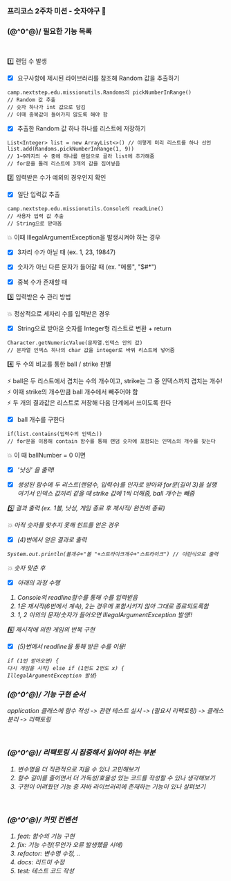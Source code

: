 ### 프리코스 2주차 미션 - 숫자야구 🤹‍
### \(@^0^@)/ 필요한 기능 목록

<br>

1️⃣ 랜덤 수 발생
<br>
- [x] 요구사항에 제시된 라이브러리를 참조해 Random 값을 추출하기
```(java)
camp.nextstep.edu.missionutils.Randoms의 pickNumberInRange() 
// Random 값 추출
// 숫자 하나가 int 값으로 담김
// 이때 중복값이 들어가지 않도록 해야 함
```

- [x] 추출한 Random 값 하나 하나를 리스트에 저장하기
```(java)
List<Integer> list = new ArrayList<>() // 이렇게 미리 리스트를 하나 선언
list.add(Randoms.pickNumberInRange(1, 9))
// 1~9까지의 수 중에 하나를 랜덤으로 골라 list에 추가해줌
// for문을 돌려 리스트에 3개의 값을 집어넣음
```

2️⃣ 입력받은 수가 예외의 경우인지 확인
- [x] 일단 입력값 추출
```(java)
camp.nextstep.edu.missionutils.Console의 readLine()
// 사용자 입력 값 추출
// String으로 받아옴
```
:collision: 이때 IllegalArgumentException을 발생시켜야 하는 경우
- [x] 3자리 수가 아닐 때
  (ex. 1, 23, 19847)
- [x] 숫자가 아닌 다른 문자가 들어갈 때
  (ex. "메롱", "$#*")
- [x] 중복 수가 존재할 때
  
  
3️⃣ 입력받은 수 관리 방법
<br>

:collision: 정상적으로 세자리 수를 입력받은 경우
- [x] String으로 받아온 숫자를 Integer형 리스트로 변환 + return
```(java)
Character.getNumericValue(문자열.인덱스 안의 값) 
// 문자열 인덱스 하나의 char 값을 integer로 바꿔 리스트에 넣어줌  
```

4️⃣ 두 수의 비교를 통한 ball / strike 판별
<br>

:zap: ball은 두 리스트에서 겹치는 수의 개수이고, strike는 그 중 인덱스까지 겹치는 개수!
<br>
:zap: 이때 strike의 개수만큼 ball 개수에서 빼주어야 함
<br>
:zap: 두 개의 결과값은 리스트로 저장해 다음 단계에서 쓰이도록 한다
<br>
- [x] ball 개수를 구한다
```(java)
if(list.contains(입력수의 인덱스))
// for문을 이용해 contain 함수를 통해 랜덤 숫자에 포함되는 인덱스의 개수를 찾는다   
```
:collision: 이 때 ballNumber = 0 이면
- [x] <em>'낫싱'<em> 을 출력!

- [x] 생성된 함수에 두 리스트(랜덤수, 입력수)를 인자로 받아와 for문(길이 3)을 실행
<br> 여기서 인덱스 값끼리 같을 때 strike 값에 1씩 더해줌, ball 개수는 빼줌

5️⃣ 결과 출력 (ex. 1볼, 낫싱, 게임 종료 후 재시작/ 완전히 종료)
<br>

:collision: 아직 숫자를 맞추지 못해 힌트를 얻은 경우

- [x] (4)번에서 얻은 결과로 출력
```(java)
System.out.println(볼개수+"볼 "+스트라이크개수+"스트라이크") // 이런식으로 출력
```

:collision: 숫자 맞춘 후
<br>
- [x] 아래의 과정 수행
1. Console의 readline함수를 통해 수를 입력받음
2. 1은 재시작(6번에서 계속), 2는 경우에 포함시키지 않아 그대로 종료되도록함
3. 1, 2 이외의 문자/숫자가 들어오면 IllegalArgumentException 발생!!

6️⃣ 재시작에 의한 게임의 반복 구현
<br>
- [x] (5)번에서 readline을 통해 받은 수를 이용!
```(java)
if (1번 받아오면) {
다시 게임을 시작} else if (1번도 2번도 x) {
IllegalArgumentException 발생}
```

### \(@^0^@)/ 기능 구현 순서
application 클래스에 함수 작성 -> 관련 테스트 실시 -> (필요시 리팩토링) -> 클래스 분리 -> 리팩토링

<br>

### \(@^0^@)/ 리팩토링 시 집중해서 읽어야 하는 부분
1. 변수명을 더 직관적으로 지을 수 있나 고민해보기
2. 함수 길이를 줄이면서 더 가독성/효율성 있는 코드를 작성할 수 있나 생각해보기
3. 구현이 어려웠던 기능 중 자바 라이브러리에 존재하는 기능이 있나 살펴보기

<br>

### \(@^0^@)/ 커밋 컨벤션
1. feat: 함수의 기능 구현
2. fix: 기능 수정(무언가 오류 발생했을 시에)
3. refactor: 변수명 수정, ..
4. docs: 리드미 수정
5. test: 테스트 코드 작성
